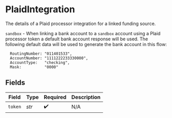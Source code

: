 # PlaidIntegration

The details of a Plaid processor integration for a linked funding source. 

`sandbox` - When linking a bank account to a `sandbox` account using a Plaid processor token a default bank account
response will be used. The following default data will be used to generate the bank account in this flow:

```
  RoutingNumber: "011401533",
  AccountNumber: "1111222233330000",
  AccountType:   "checking",
  Mask:          "0000"
```


## Fields

| Field              | Type               | Required           | Description        |
| ------------------ | ------------------ | ------------------ | ------------------ |
| `token`            | *str*              | :heavy_check_mark: | N/A                |